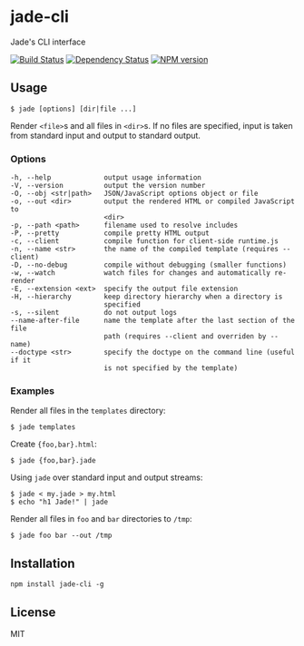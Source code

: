 # jade-cli

Jade's CLI interface

[![Build Status](https://img.shields.io/travis/jadejs/jade-cli/master.svg)](https://travis-ci.org/jadejs/jade-cli)
[![Dependency Status](https://img.shields.io/gemnasium/jadejs/jade-cli.svg)](https://gemnasium.com/jadejs/jade-cli)
[![NPM version](https://img.shields.io/npm/v/jade-cli.svg)](https://www.npmjs.org/package/jade-cli)

## Usage

```
$ jade [options] [dir|file ...]
```

Render `<file>`s and all files in `<dir>`s. If no files are specified,
input is taken from standard input and output to standard output.

### Options

```
-h, --help             output usage information
-V, --version          output the version number
-O, --obj <str|path>   JSON/JavaScript options object or file
-o, --out <dir>        output the rendered HTML or compiled JavaScript to
                       <dir>
-p, --path <path>      filename used to resolve includes
-P, --pretty           compile pretty HTML output
-c, --client           compile function for client-side runtime.js
-n, --name <str>       the name of the compiled template (requires --client)
-D, --no-debug         compile without debugging (smaller functions)
-w, --watch            watch files for changes and automatically re-render
-E, --extension <ext>  specify the output file extension
-H, --hierarchy        keep directory hierarchy when a directory is
                       specified
-s, --silent           do not output logs
--name-after-file      name the template after the last section of the file
                       path (requires --client and overriden by --name)
--doctype <str>        specify the doctype on the command line (useful if it
                       is not specified by the template)
```

### Examples

Render all files in the `templates` directory:

```
$ jade templates
```

Create `{foo,bar}.html`:

```
$ jade {foo,bar}.jade
```

Using `jade` over standard input and output streams:

```
$ jade < my.jade > my.html
$ echo "h1 Jade!" | jade
```

Render all files in `foo` and `bar` directories to `/tmp`:

```
$ jade foo bar --out /tmp
```

## Installation

    npm install jade-cli -g

## License

MIT
